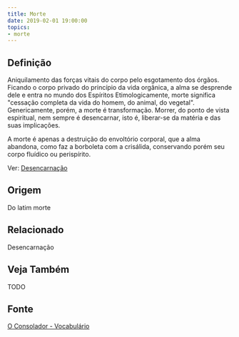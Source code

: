 ```yaml
---
title: Morte
date: 2019-02-01 19:00:00
topics:
- morte
---
```


## Definição
Aniquilamento das forças vitais do corpo pelo esgotamento dos órgãos. Ficando o
corpo privado do princípio da vida orgânica, a alma se desprende dele e entra no
mundo dos Espíritos Etimologicamente, morte significa "cessação completa da vida
do homem, do animal, do vegetal".  Genericamente, porém, a morte é
transformação. Morrer, do ponto de vista espiritual, nem sempre é desencarnar,
isto é, liberar-se da matéria e das suas implicações.

A morte é apenas a destruição do envoltório corporal, que a alma abandona, como
faz a borboleta com a crisálida, conservando porém seu corpo fluídico ou
perispírito.

Ver: [Desencarnação](../desencarnacao)

## Origem
Do latim morte

## Relacionado
Desencarnação  

## Veja Também
TODO

## Fonte
[O Consolador - Vocabulário](http://www.oconsolador.com.br/linkfixo/vocabulario/principal.html)
